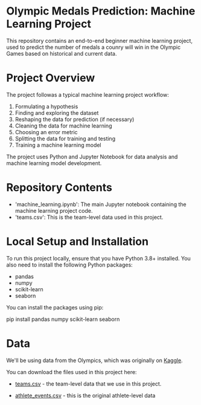 # Olympic Medals Prediction: Machine Learning Project

This repository contains an end-to-end beginner machine learning project, used to predict the number of medals a counry will win in the Olympic Games based on historical and current data.

# Project Overview

The project followas a typical machine learning project workflow:

1. Formulating a hypothesis
2. Finding and exploring the dataset
3. Reshaping the data for prediction (if necessary)
4. Cleaning the data for machine learning
5. Choosing an error metric
6. Splitting the data for training and testing
7. Training a machine learning model

The project uses Python and Jupyter Notebook for data analysis and machine learning model development.

# Repository Contents

- 'machine_learning.ipynb': The main Jupyter notebook containing the machine learning project code.
- 'teams.csv': This is the team-level data used in this project.

# Local Setup and Installation
To run this project locally, ensure that you have Python 3.8+ installed. You also need to install the following Python packages:
- pandas
- numpy
- scikit-learn
- seaborn

You can install the packages using pip:

pip install pandas numpy scikit-learn seaborn

# Data
We'll be using data from the Olympics, which was originally on [Kaggle](https://www.kaggle.com/datasets/heesoo37/120-years-of-olympic-history-athletes-and-results).

You can download the files used in this project here:

- [teams.csv](https://drive.google.com/uc?export=download&id=1L3YAlts8tijccIndVPB-mOsRpEpVawk7) - the team-level data that we use in this project.

- [athlete_events.csv](https://drive.google.com/uc?export=download&id=1Ah4wOyNFMGREq8Yw_Jbv7u2CeI_6tpn5) - this is the original athlete-level data
